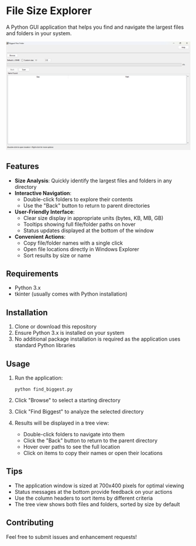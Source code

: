 # File Size Explorer

A Python GUI application that helps you find and navigate the largest files and folders in your system.

![Program](findbiggest.png)


## Features

- **Size Analysis**: Quickly identify the largest files and folders in any directory
- **Interactive Navigation**: 
  - Double-click folders to explore their contents
  - Use the "Back" button to return to parent directories
- **User-Friendly Interface**:
  - Clear size display in appropriate units (bytes, KB, MB, GB)
  - Tooltips showing full file/folder paths on hover
  - Status updates displayed at the bottom of the window
- **Convenient Actions**:
  - Copy file/folder names with a single click
  - Open file locations directly in Windows Explorer
  - Sort results by size or name

## Requirements

- Python 3.x
- tkinter (usually comes with Python installation)

## Installation

1. Clone or download this repository
2. Ensure Python 3.x is installed on your system
3. No additional package installation is required as the application uses standard Python libraries

## Usage

1. Run the application:
   ```
   python find_biggest.py
   ```

2. Click "Browse" to select a starting directory
3. Click "Find Biggest" to analyze the selected directory
4. Results will be displayed in a tree view:
   - Double-click folders to navigate into them
   - Click the "Back" button to return to the parent directory
   - Hover over paths to see the full location
   - Click on items to copy their names or open their locations

## Tips

- The application window is sized at 700x400 pixels for optimal viewing
- Status messages at the bottom provide feedback on your actions
- Use the column headers to sort items by different criteria
- The tree view shows both files and folders, sorted by size by default

## Contributing

Feel free to submit issues and enhancement requests!

